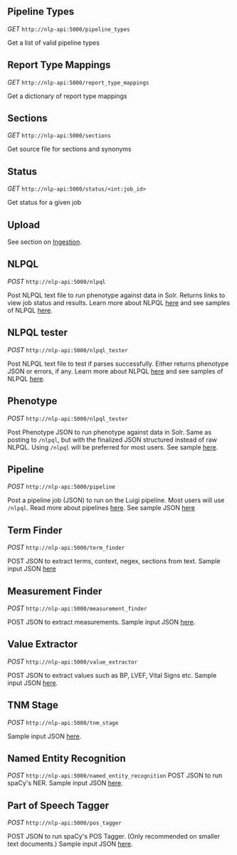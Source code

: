 ## Pipeline Types
*GET* `http://nlp-api:5000/pipeline_types`

Get a list of valid pipeline types

## Report Type Mappings
*GET* `http://nlp-api:5000/report_type_mappings`

Get a dictionary of report type mappings

## Sections
*GET* `http://nlp-api:5000/sections`

Get source file for sections and synonyms

## Status
*GET* `http://nlp-api:5000/status/<int:job_id>`

Get status for a given job

## Upload
See section on [Ingestion](http://clarity-nlp.readthedocs.io/en/latest/#document-ingestion).


## NLPQL
*POST* `http://nlp-api:5000/nlpql`

Post NLPQL text file to run phenotype against data in Solr. Returns links to view job status and results.
Learn more about NLPQL [here](http://clarity-nlp.readthedocs.io/en/latest/nlpql.html) and see samples of NLPQL [here](https://github.com/ClarityNLP/ClarityNLP/tree/master/nlp/samples/nlpql).

## NLPQL tester
*POST* `http://nlp-api:5000/nlpql_tester`

Post NLPQL text file to test if parses successfully. Either returns phenotype JSON or errors, if any.
Learn more about NLPQL [here](http://clarity-nlp.readthedocs.io/en/latest/nlpql.html) and see samples of NLPQL [here](https://github.com/ClarityNLP/ClarityNLP/tree/master/nlp/samples/nlpql).


## Phenotype
*POST* `http://nlp-api:5000/nlpql_tester`

Post Phenotype JSON to run phenotype against data in Solr. Same as posting to `/nlpql`, but with the finalized JSON structured instead of raw NLPQL. Using `/nlpql` will be preferred for most users.
See sample [here](https://github.com/ClarityNLP/ClarityNLP/blob/master/nlp/samples/simple_phenotype.json).

## Pipeline
*POST* `http://nlp-api:5000/pipeline`

Post a pipeline job (JSON) to run on the Luigi pipeline. Most users will use `/nlpql`. Read more about pipelines [here](http://clarity-nlp.readthedocs.io/en/latest/pipelines.html). See sample JSON [here](https://github.com/ClarityNLP/ClarityNLP/blob/master/nlp/samples/sample_provider_assertion_pipeline.json)

## Term Finder
*POST* `http://nlp-api:5000/term_finder`

POST JSON to extract terms, context, negex, sections from text. Sample input JSON [here](https://github.com/ClarityNLP/ClarityNLP/blob/master/nlp/samples/sample_term_finder.json)

## Measurement Finder
*POST* `http://nlp-api:5000/measurement_finder`

POST JSON to extract measurements. Sample input JSON [here](https://github.com/ClarityNLP/ClarityNLP/blob/master/nlp/samples/sample_measurement_finder.json).

## Value Extractor
*POST* `http://nlp-api:5000/value_extractor`

POST JSON to extract values such as BP, LVEF, Vital Signs etc. Sample input JSON [here](https://github.com/ClarityNLP/ClarityNLP/blob/master/nlp/samples/sample_value_extractor.json).

## TNM Stage
*POST* `http://nlp-api:5000/tnm_stage`

Sample input JSON [here](https://github.com/ClarityNLP/ClarityNLP/blob/master/nlp/samples/sample_tnm_stage.json).

## Named Entity Recognition
*POST* `http://nlp-api:5000/named_entity_recognition`
POST JSON to run spaCy's NER. Sample input JSON [here](https://github.com/ClarityNLP/ClarityNLP/blob/master/nlp/samples/sample_ner.json).

## Part of Speech Tagger
*POST* `http://nlp-api:5000/pos_tagger`

POST JSON to run spaCy's POS Tagger. (Only recommended on smaller text documents.) Sample input JSON [here](https://github.com/ClarityNLP/ClarityNLP/blob/master/nlp/samples/sample_pos_tag_text.json).